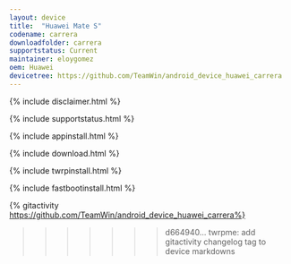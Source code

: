 ```yaml
---
layout: device
title:  "Huawei Mate S"
codename: carrera
downloadfolder: carrera
supportstatus: Current
maintainer: eloygomez
oem: Huawei
devicetree: https://github.com/TeamWin/android_device_huawei_carrera
---
```


{% include disclaimer.html %}

{% include supportstatus.html %}

{% include appinstall.html %}

{% include download.html %}

{% include twrpinstall.html %}

{% include fastbootinstall.html %}

{% gitactivity  https://github.com/TeamWin/android_device_huawei_carrera%}
>>>>>>> d664940... twrpme: add gitactivity changelog tag to device markdowns
